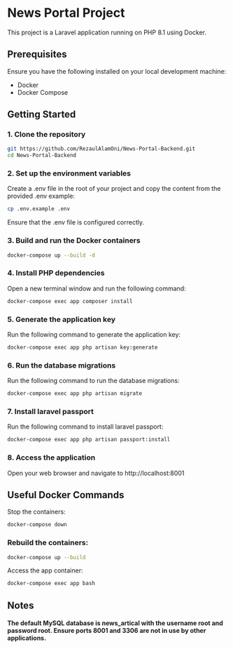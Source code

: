 # News Portal Project

This project is a Laravel application running on PHP 8.1 using Docker.

## Prerequisites

Ensure you have the following installed on your local development machine:

- Docker
- Docker Compose

## Getting Started

### 1. Clone the repository

```bash
git https://github.com/RezaulAlamOni/News-Portal-Backend.git
cd News-Portal-Backend
```

### 2. Set up the environment variables
   Create a .env file in the root of your project and copy the content from the provided .env example:
```bash
cp .env.example .env
```
Ensure that the .env file is configured correctly.

### 3. Build and run the Docker containers

```bash
docker-compose up --build -d
```

### 4. Install PHP dependencies
Open a new terminal window and run the following command:
```bash
docker-compose exec app composer install
```

### 5. Generate the application key
Run the following command to generate the application key:
```bash
docker-compose exec app php artisan key:generate
```

### 6. Run the database migrations
Run the following command to run the database migrations:
```bash
docker-compose exec app php artisan migrate
```

### 7. Install laravel passport
Run the following command to install laravel passport:
```bash
docker-compose exec app php artisan passport:install
```

### 8. Access the application
   Open your web browser and navigate to http://localhost:8001


## Useful Docker Commands
Stop the containers:
```bash
docker-compose down
```
### Rebuild the containers:
```bash
docker-compose up --build
```
Access the app container:
```bash
docker-compose exec app bash
```

## Notes

#### The default MySQL database is news_artical with the username root and password root. Ensure ports 8001 and 3306 are not in use by other applications.


